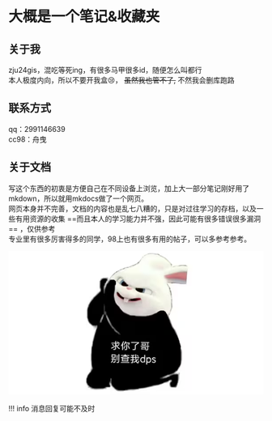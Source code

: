 # 大概是一个笔记&收藏夹

## 关于我 
zju24gis，混吃等死ing，有很多马甲很多id，随便怎么叫都行  
本人极度内向，所以不要开我盒😢， ~~虽然我也管不了,~~ 不然我会删库跑路

## 联系方式  
qq：2991146639  
cc98：舟曳  

## 关于文档
写这个东西的初衷是方便自己在不同设备上浏览，加上大一部分笔记刚好用了mkdown，所以就用mkdocs做了一个网页。  
网页本身并不完善，文档的内容也是乱七八糟的，只是对过往学习的存档，以及一些有用资源的收集 ==而且本人的学习能力并不强，因此可能有很多错误很多漏洞== ，仅供参考  
专业里有很多厉害得多的同学，98上也有很多有用的帖子，可以多参考参考。

![插图](assets/images/dps.PNG)

!!! info
    消息回复可能不及时